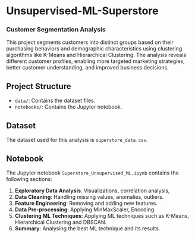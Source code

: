 # Unsupervised-ML-Superstore

### Customer Segmentation Analysis

This project segments customers into distinct groups based on their purchasing behaviors and demographic characteristics using clustering algorithms like K-Means and Hierarchical Clustering. The analysis reveals different customer profiles, enabling more targeted marketing strategies, better customer understanding, and improved business decisions.

## Project Structure

- `data/`: Contains the dataset files.
- `notebooks/`: Contains the Jupyter notebook.

## Dataset

The dataset used for this analysis is `superstore_data.csv`.

## Notebook

The Jupyter notebook `Superstore_Unsupervised_ML.ipynb` contains the following sections:

1. **Exploratory Data Analysis**: Visualizations, correlation analysis, 
2. **Data Cleaning**: Handling missing values, anomalies, outliers.
3. **Feature Engineering**: Removing and adding new features.
4. **Data Pre-processing**: Applying MinMaxScaler, Encoding.
5. **Clustering ML Techniques**: Applying ML techniques such as K-Means, Hierarchical Clustering and DBSCAN.
6. **Summary**: Analysing the best ML technique and its results.